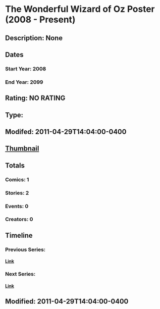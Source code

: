 # The Wonderful Wizard of Oz Poster (2008 - Present)
## Description: None
## Dates
### Start Year: 2008
### End Year: 2099
## Rating: NO RATING
## Type: 
## Modifed: 2011-04-29T14:04:00-0400
## [Thumbnail](http://i.annihil.us/u/prod/marvel/i/mg/f/30/4bb64cce580ec.jpg)
## Totals
### Comics: 1
### Stories: 2
### Events: 0
### Creators: 0
## Timeline
### Previous Series: 
#### [Link]()
### Next Series: 
#### [Link]()
## Modified: 2011-04-29T14:04:00-0400